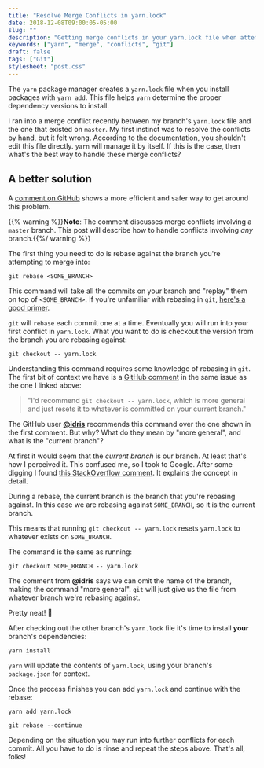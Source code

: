 ```yaml
---
title: "Resolve Merge Conflicts in yarn.lock"
date: 2018-12-08T09:00:05-05:00
slug: ""
description: "Getting merge conflicts in your yarn.lock file when attempting to merge pull requests into master can be a pain. In this post I'll describe a simple trick you can use to make the process a lot easier."
keywords: ["yarn", "merge", "conflicts", "git"]
draft: false
tags: ["Git"]
stylesheet: "post.css"
---
```


The `yarn` package manager creates a `yarn.lock` file when you install packages with `yarn add`. This file helps `yarn` determine the proper dependency versions to install.

I ran into a merge conflict recently between my branch's `yarn.lock` file and the one that existed on `master`. My first instinct was to resolve the conflicts by hand, but it felt wrong. According to [the documentation](https://yarnpkg.com/lang/en/docs/yarn-lock/#toc-managed-by-yarn), you shouldn't edit this file directly. `yarn` will manage it by itself. If this is the case, then what's the best way to handle these merge conflicts?

## A better solution

A [comment on GitHub](https://github.com/yarnpkg/yarn/issues/1776#issuecomment-269539948) shows a more efficient and safer way to get around this problem. 

{{% warning %}}**Note**: The comment discusses merge conflicts involving a `master` branch. This post will describe how to handle conflicts involving _any_ branch.{{%/ warning %}} 

The first thing you need to do is rebase against the branch you're attempting to merge into:

```
git rebase <SOME_BRANCH>
```

This command will take all the commits on your branch and "replay" them on top of `<SOME_BRANCH>`. If you're unfamiliar with rebasing in `git`, [here's a good primer](https://www.atlassian.com/git/tutorials/rewriting-history/git-rebase).

`git` will `rebase` each commit one at a time. Eventually you will run into your first conflict in `yarn.lock`. What you want to do is checkout the version from the branch you are rebasing against:

```
git checkout -- yarn.lock
```

Understanding this command requires some knowledge of rebasing in `git`. The first bit of context we have is a [GitHub comment](https://github.com/yarnpkg/yarn/issues/1776#issuecomment-297124714) in the same issue as the one I linked above:

> "I'd recommend `git checkout -- yarn.lock`, which is more general and just resets it to whatever is committed on your current branch."  

The GitHub user [**@idris**](https://github.com/idris) recommends this command over the one shown in the first comment. But why? What do they mean by "more general", and what is the "current branch"?

At first it would seem that the _current branch_ is our branch. At least that's how I perceived it. This confused me, so I took to Google. After some digging I found [this StackOverflow comment](https://stackoverflow.com/a/3052118/4586720). It explains the concept in detail. 

During a rebase, the current branch is the branch that you're rebasing against. In this case we are rebasing against `SOME_BRANCH`, so it is the current branch. 

This means that running `git checkout -- yarn.lock` resets `yarn.lock` to whatever exists on `SOME_BRANCH`. 

The command is the same as running:

```
git checkout SOME_BRANCH -- yarn.lock
```

The comment from **@idris** says we can omit the name of the branch, making the command "more general". `git` will just give us the file from whatever branch we're rebasing against. 

Pretty neat! 💯

After checking out the other branch's `yarn.lock` file it's time to install **your** branch's dependencies:

```
yarn install
```

`yarn` will update the contents of `yarn.lock`, using your branch's `package.json` for context. 

Once the process finishes you can add `yarn.lock` and continue with the rebase:

```
yarn add yarn.lock

git rebase --continue
```

Depending on the situation you may run into further conflicts for each commit. All you have to do is rinse and repeat the steps above. That's all, folks!
